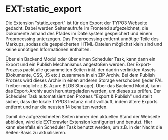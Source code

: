 # EXT:static_export

Die Extension "static_export" ist für den Export der TYPO3 Webseite gedacht. Dabei werden Seitenaufrufe im Frontend aufgezeichnet, die Dokumente anhand des Pfades im Dateisystem gespeichert und einem Preprocessing unterzogen. Das Preprocessing entfernt unnötige Teile des Markups, sodass die gespeicherten HTML-Dateien möglichst klein sind und keine unnötigen Informationen enthalten.

Über ein Backend Modul oder über einen Scheduler Task, kann dann ein Export und ein Publish Mechanismus angestoßen werden. Der Export-Prozess packt alle gesammelten Seiten inkl. der dadrin verlinkten Assets (Dokumente, CSS, JS etc.) zusammen in ein ZIP Archiv. Bei dem Publish Prozess wird dieses Archiv in einen anderen Storage verschoben (jeder FAL Treiber möglich: z.B. Azure BLOB Storage). Über das Backend Modul, kann das Export-Archiv auch heruntergeladen werden, um dieses zu prüfen. Der Scheduler Task automatisiert den Prozess "Export & Publish" und stellt sicher, dass die lokale TYPO3 Instanz nicht vollläuft, indem ältere Exports entfernt und nur die neusten 14 behalten werden.

Damit die aufgezeichneten Seiten immer den aktuellen Stand der Webseite abbilden, wird die EXT:crawler Extension konfiguriert und benutzt. Hier kann ebenfalls ein Scheduler Task benutzt werden, um z.B. in der Nacht die Seiten-Basis zu aktualisieren. 
